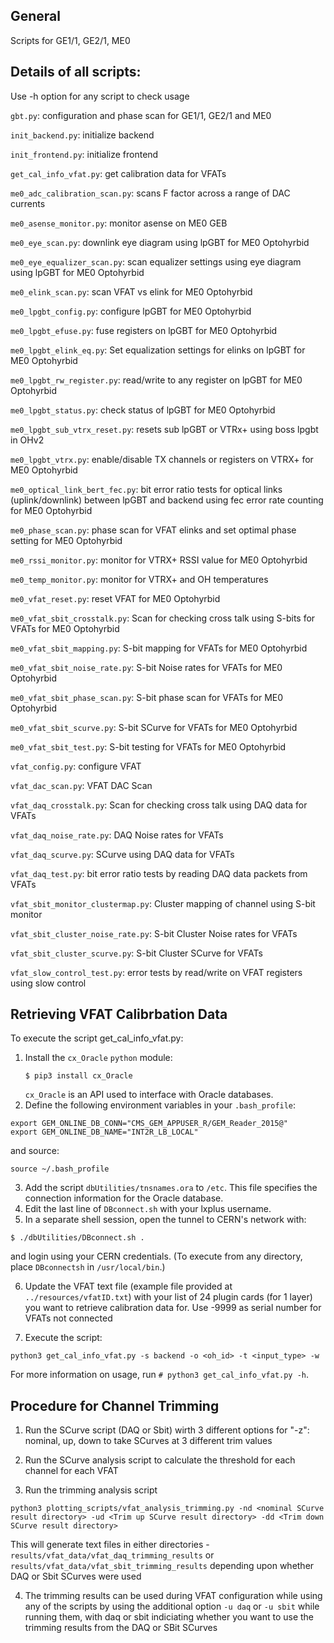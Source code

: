 ## General

Scripts for GE1/1, GE2/1, ME0

## Details of all scripts:

Use -h option for any script to check usage

```gbt.py```: configuration and phase scan for GE1/1, GE2/1 and ME0

```init_backend.py```: initialize backend

```init_frontend.py```: initialize frontend

```get_cal_info_vfat.py```: get calibration data for VFATs

```me0_adc_calibration_scan.py```: scans F factor across a range of DAC currents

```me0_asense_monitor.py```: monitor asense on ME0 GEB

```me0_eye_scan.py```: downlink eye diagram using lpGBT for ME0 Optohyrbid

```me0_eye_equalizer_scan.py```: scan equalizer settings using eye diagram using lpGBT for ME0 Optohyrbid

```me0_elink_scan.py```: scan VFAT vs elink for ME0 Optohyrbid 

```me0_lpgbt_config.py```: configure lpGBT for ME0 Optohyrbid

```me0_lpgbt_efuse.py```: fuse registers on lpGBT for ME0 Optohyrbid

```me0_lpgbt_elink_eq.py```: Set equalization settings for elinks on lpGBT for ME0 Optohyrbid

```me0_lpgbt_rw_register.py```: read/write to any register on lpGBT for ME0 Optohyrbid

```me0_lpgbt_status.py```: check status of lpGBT for ME0 Optohyrbid

```me0_lpgbt_sub_vtrx_reset.py```: resets sub lpGBT or VTRx+ using boss lpgbt in OHv2

```me0_lpgbt_vtrx.py```: enable/disable TX channels or registers on VTRX+ for ME0 Optohyrbid

```me0_optical_link_bert_fec.py```: bit error ratio tests for optical links (uplink/downlink) between lpGBT and backend using fec error rate counting for ME0 Optohyrbid

```me0_phase_scan.py```: phase scan for VFAT elinks and set optimal phase setting for ME0 Optohyrbid

```me0_rssi_monitor.py```: monitor for VTRX+ RSSI value for ME0 Optohyrbid

```me0_temp_monitor.py```: monitor for VTRX+ and OH temperatures

```me0_vfat_reset.py```: reset VFAT for ME0 Optohyrbid

```me0_vfat_sbit_crosstalk.py```: Scan for checking cross talk using S-bits for VFATs for ME0 Optohyrbid

```me0_vfat_sbit_mapping.py```: S-bit mapping for VFATs for ME0 Optohyrbid

```me0_vfat_sbit_noise_rate.py```: S-bit Noise rates for VFATs for ME0 Optohyrbid

```me0_vfat_sbit_phase_scan.py```: S-bit phase scan for VFATs for ME0 Optohyrbid

```me0_vfat_sbit_scurve.py```: S-bit SCurve for VFATs for ME0 Optohyrbid

```me0_vfat_sbit_test.py```: S-bit testing for VFATs for ME0 Optohyrbid

```vfat_config.py```: configure VFAT

```vfat_dac_scan.py```: VFAT DAC Scan

```vfat_daq_crosstalk.py```: Scan for checking cross talk using DAQ data for VFATs

```vfat_daq_noise_rate.py```: DAQ Noise rates for VFATs

```vfat_daq_scurve.py```: SCurve using DAQ data for VFATs

```vfat_daq_test.py```: bit error ratio tests by reading DAQ data packets from VFATs

```vfat_sbit_monitor_clustermap.py```: Cluster mapping of channel using S-bit monitor

```vfat_sbit_cluster_noise_rate.py```: S-bit Cluster Noise rates for VFATs

```vfat_sbit_cluster_scurve.py```: S-bit Cluster SCurve for VFATs

```vfat_slow_control_test.py```: error tests by read/write on VFAT registers using slow control

## Retrieving VFAT Calibrbation Data

To execute the script get_cal_info_vfat.py:
1. Install the `cx_Oracle` `python` module:
   ```
   $ pip3 install cx_Oracle
   ```
   `cx_Oracle` is an API used to interface with Oracle databases.
2. Define the following environment variables in your `.bash_profile`:
```
export GEM_ONLINE_DB_CONN="CMS_GEM_APPUSER_R/GEM_Reader_2015@"
export GEM_ONLINE_DB_NAME="INT2R_LB_LOCAL"
```
and source:
```
source ~/.bash_profile
```
3. Add the script `dbUtilities/tnsnames.ora` to `/etc`. This file specifies the connection information for the Oracle database.
4. Edit the last line of `DBconnect.sh` with your lxplus username.
5. In a separate shell session, open the tunnel to CERN's network with:
```
$ ./dbUtilities/DBconnect.sh .
```
and login using your CERN credentials. (To execute from any directory, place `DBconnectsh` in `/usr/local/bin`.)

6. Update the VFAT text file (example file provided at `../resources/vfatID.txt`) with your list of 24 plugin cards (for 1 layer) you want to retrieve calibration data for. Use -9999 as serial number for VFATs not connected
 
7. Execute the script:
```
python3 get_cal_info_vfat.py -s backend -o <oh_id> -t <input_type> -w
```
For more information on usage, run `# python3 get_cal_info_vfat.py -h`.



## Procedure for Channel Trimming

1. Run the SCurve script (DAQ or Sbit) wirth 3 different options for "-z": nominal, up, down to take SCurves at 3 different trim values

2. Run the SCurve analysis script to calculate the threshold for each channel for each VFAT

3. Run the trimming analysis script
```
python3 plotting_scripts/vfat_analysis_trimming.py -nd <nominal SCurve result directory> -ud <Trim up SCurve result directory> -dd <Trim down SCurve result directory>
```

This will generate text files in either directories - `results/vfat_data/vfat_daq_trimming_results` or `results/vfat_data/vfat_sbit_trimming_results` depending upon whether DAQ or Sbit SCurves were used

4. The trimming results can be used during VFAT configuration while using any of the scripts by using the additional option `-u daq` or `-u sbit` while running them, with daq or sbit indiciating whether you want to use the trimming results from the DAQ or SBit SCurves
